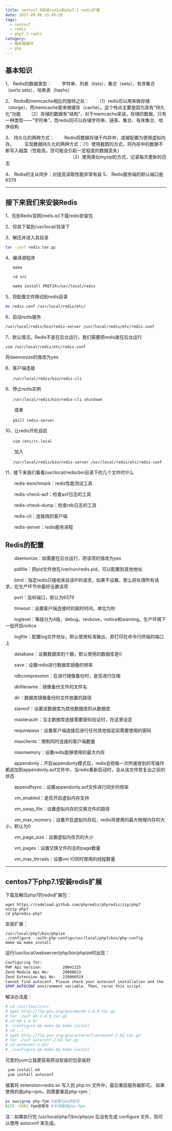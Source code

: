 ```yaml
---
title: centos7.0安装redis和php7.1 redis扩展
date: 2017-09-08 23:49:20
tags:
  - centos7
  - redis
  - php7.1 redis
category:
  - 服务器操作
  - php
---
```


## 基本知识

1、 Redis的数据类型：
　　字符串、列表（lists）、集合（sets）、有序集合（sorts sets）、哈希表（hashs）
<!--more-->
2、 Redis和memcache相比的独特之处：
　　（1）redis可以用来做存储（storge）、而memcache是来做缓存（cache）。这个特点主要是因为其有“持久化”功能
　　（2）存储的数据有“结构”，对于memcache来说，存储的数据，只有一种类型——“字符串”，而redis则可以存储字符串、链表、集合、有序集合、哈序结构

3、 持久化的两种方式：
　　Redis将数据存储于内存中，或被配置为使用虚拟内存。
　　实现数据持久化的两种方式：（1）使用截图的方式，将内存中的数据不断写入磁盘（性能高，但可能会引起一定程度的数据丢失）
　　　　　　　　　　　　　　　（2）使用类似mysql的方式，记录每次更新的日志

4、 Redis的主从同步：对提高读取性能非常有益
5、 Redis服务端的默认端口是6379

---
## 接下来我们来安装Redis
1、先到Redis官网(redis.io)下载redis安装包

2、将其下载到/usr/local/目录下

3、解压并进入其目录
```sh
tar -zxvf redis.tar.gz
```
4、编译源程序
```sh
　　make

　　cd src

　　make install PREFIX=/usr/local/redis
```
5、将配置文件移动到redis目录
```sh
mv redis.conf /usr/local/redis/etc/
```
6、启动redis服务
```sh
/usr/local/redis/bin/redis-server /usr/local/redis/etc/redis.conf
```
7、默认情况，Redis不是在后台运行，我们需要把redis放在后台运行
```sh
vim /usr/local/redis/etc/redis.conf
```
将daemonize的值改为yes

8、客户端连接
```
　　/usr/local/redis/bin/redis-cli
```
9、停止redis实例
```
　　/usr/local/redis/bin/redis-cli shutdown
```
　　或者
```
　　pkill redis-server
```
10、让redis开机自启
```
　　vim /etc/rc.local
```
　　加入
```
　　/usr/local/redis/bin/redis-server /usr/local/redis/etc/redis-conf
```
11、接下来我们看看/usr/local/redis/bin目录下的几个文件时什么
>
　　redis-benchmark：redis性能测试工具

　　redis-check-aof：检查aof日志的工具

　　redis-check-dump：检查rdb日志的工具

　　redis-cli：连接用的客户端

　　redis-server：redis服务进程

## Redis的配置

　　daemonize：如需要在后台运行，把该项的值改为yes

　　pdifile：把pid文件放在/var/run/redis.pid，可以配置到其他地址

　　bind：指定redis只接收来自该IP的请求，如果不设置，那么将处理所有请求，在生产环节中最好设置该项

　　port：监听端口，默认为6379

　　timeout：设置客户端连接时的超时时间，单位为秒

　　loglevel：等级分为4级，debug，revbose，notice和warning。生产环境下一般开启notice

　　logfile：配置log文件地址，默认使用标准输出，即打印在命令行终端的端口上

　　database：设置数据库的个数，默认使用的数据库是0

　　save：设置redis进行数据库镜像的频率

　　rdbcompression：在进行镜像备份时，是否进行压缩

　　dbfilename：镜像备份文件的文件名

　　dir：数据库镜像备份的文件放置的路径

　　slaveof：设置该数据库为其他数据库的从数据库

　　masterauth：当主数据库连接需要密码验证时，在这里设定

　　requirepass：设置客户端连接后进行任何其他指定前需要使用的密码

　　maxclients：限制同时连接的客户端数量

　　maxmemory：设置redis能够使用的最大内存

　　appendonly：开启appendonly模式后，redis会把每一次所接收到的写操作都追加到appendonly.aof文件中，当redis重新启动时，会从该文件恢复出之前的状态

　　appendfsync：设置appendonly.aof文件进行同步的频率

　　vm_enabled：是否开启虚拟内存支持

　　vm_swap_file：设置虚拟内存的交换文件的路径

　　vm_max_momery：设置开启虚拟内存后，redis将使用的最大物理内存的大小，默认为0

　　vm_page_size：设置虚拟内存页的大小

　　vm_pages：设置交换文件的总的page数量

　　vm_max_thrrads：设置vm IO同时使用的线程数量

---
## centos7下php7.1安装redis扩展
下载及解压php7的redis扩展包：
```
wget https://codeload.github.com/phpredis/phpredis/zip/php7  
unzip php7  
cd phpredis-php7  
```
安装扩展：
```
/usr/local/php7/bin/phpize  
./configure --with-php-config=/usr/local/php7/bin/php-config  
make && make install  
```
运行/usr/local/webserver/php/bin/phpize时出现：
```bash
Configuring for:
PHP Api Version:         20041225
Zend Module Api No:      20060613
Zend Extension Api No:   220060519
Cannot find autoconf. Please check your autoconf installation and the
$PHP_AUTOCONF environment variable. Then, rerun this script.
```
解决办法是：
```bash
# cd /usr/loacl/src
# wget http://ftp.gnu.org/gnu/m4/m4-1.4.9.tar.gz
# tar -zvxf m4-1.4.9.tar.gz
# cd m4-1.4.9/
# ./configure && make && make install
# cd ../
# wget http://ftp.gnu.org/gnu/autoconf/autoconf-2.62.tar.gz
# tar -zvxf autoconf-2.62.tar.gz
# cd autoconf-2.62/
# ./configure && make && make install
```

可爱的yum让我更容易把没安装的包安装好

```bash
 yum install m4
 yum install autoconf
```
接着将 extension=redis.so 写入到 php.ini 文件中，最后重启服务器即可。
如果使用的是php-rpm，则需要重启php-rpm：

```bash
ps aux|grep php-fpm #查看fpm进程号  
kill -USR2 fpm进程号 #平滑重启php-fpm  
```
注：如果执行完 /usr/local/php7/bin/phpize 后没有生成 configure 文件，则可以使用 autoconf 来生成。

